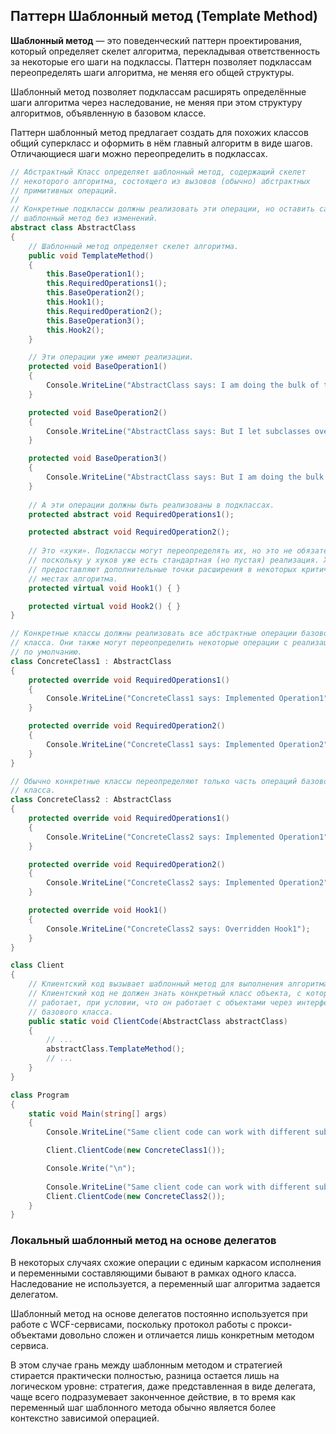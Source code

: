 ## Паттерн Шаблонный метод (Template Method)



**Шаблонный метод** — это поведенческий паттерн проектирования, который определяет скелет алгоритма, перекладывая ответственность за некоторые его шаги на подклассы. Паттерн позволяет подклассам переопределять шаги алгоритма, не меняя его общей структуры.

Шаблонный метод позволяет подклассам расширять определённые шаги алгоритма через наследование, не меняя при этом структуру алгоритмов, объявленную в базовом классе.

Паттерн шаблонный метод предлагает создать для похожих классов общий суперкласс и оформить в нём главный алгоритм в виде шагов. Отличающиеся шаги можно переопределить в подклассах.



```c#
// Абстрактный Класс определяет шаблонный метод, содержащий скелет
// некоторого алгоритма, состоящего из вызовов (обычно) абстрактных
// примитивных операций.
//
// Конкретные подклассы должны реализовать эти операции, но оставить сам
// шаблонный метод без изменений.
abstract class AbstractClass
{
	// Шаблонный метод определяет скелет алгоритма.
	public void TemplateMethod()
	{
		this.BaseOperation1();
		this.RequiredOperations1();
		this.BaseOperation2();
		this.Hook1();
		this.RequiredOperation2();
		this.BaseOperation3();
		this.Hook2();
	}

	// Эти операции уже имеют реализации.
	protected void BaseOperation1()
	{
		Console.WriteLine("AbstractClass says: I am doing the bulk of the work");
	}

	protected void BaseOperation2()
	{
		Console.WriteLine("AbstractClass says: But I let subclasses override some operations");
	}

	protected void BaseOperation3()
	{
		Console.WriteLine("AbstractClass says: But I am doing the bulk of the work anyway");
	}
	
	// А эти операции должны быть реализованы в подклассах.
	protected abstract void RequiredOperations1();

	protected abstract void RequiredOperation2();
	
	// Это «хуки». Подклассы могут переопределять их, но это не обязательно,
	// поскольку у хуков уже есть стандартная (но пустая) реализация. Хуки
	// предоставляют дополнительные точки расширения в некоторых критических
	// местах алгоритма.
	protected virtual void Hook1() { }

	protected virtual void Hook2() { }
}

// Конкретные классы должны реализовать все абстрактные операции базового
// класса. Они также могут переопределить некоторые операции с реализацией
// по умолчанию.
class ConcreteClass1 : AbstractClass
{
	protected override void RequiredOperations1()
	{
		Console.WriteLine("ConcreteClass1 says: Implemented Operation1");
	}

	protected override void RequiredOperation2()
	{
		Console.WriteLine("ConcreteClass1 says: Implemented Operation2");
	}
}

// Обычно конкретные классы переопределяют только часть операций базового
// класса.
class ConcreteClass2 : AbstractClass
{
	protected override void RequiredOperations1()
	{
		Console.WriteLine("ConcreteClass2 says: Implemented Operation1");
	}

	protected override void RequiredOperation2()
	{
		Console.WriteLine("ConcreteClass2 says: Implemented Operation2");
	}

	protected override void Hook1()
	{
		Console.WriteLine("ConcreteClass2 says: Overridden Hook1");
	}
}

class Client
{
	// Клиентский код вызывает шаблонный метод для выполнения алгоритма.
	// Клиентский код не должен знать конкретный класс объекта, с которым
	// работает, при условии, что он работает с объектами через интерфейс их
	// базового класса.
	public static void ClientCode(AbstractClass abstractClass)
	{
		// ...
		abstractClass.TemplateMethod();
		// ...
	}
}

class Program
{
	static void Main(string[] args)
	{
		Console.WriteLine("Same client code can work with different subclasses:");

		Client.ClientCode(new ConcreteClass1());

		Console.Write("\n");
		
		Console.WriteLine("Same client code can work with different subclasses:");
		Client.ClientCode(new ConcreteClass2());
	}
}
```



### Локальный шаблонный метод на основе делегатов

В некоторых случаях схожие операции с единым каркасом исполнения и переменными составляющими бывают в рамках одного класса. Наследование не используется, а переменный шаг алгоритма задается делегатом.

Шаблонный метод на основе делегатов постоянно используется при работе с WCF-сервисами, поскольку протокол работы с прокси-объектами довольно сложен и отличается лишь конкретным методом сервиса.

В этом случае грань между шаблонным методом и стратегией стирается практически полностью, разница остается лишь на логическом уровне: стратегия, даже представленная в виде делегата, чаще всего подразумевает законченное действие, в то время как переменный шаг шаблонного метода обычно является более контекстно зависимой операцией.
